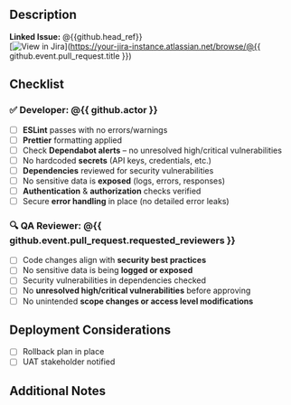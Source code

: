 ## Description
**Linked Issue:** @{{github.head_ref}}<!-- Replace with issue number -->  
[![View in Jira](https://img.shields.io/badge/View_in-JIRA-blue?style=for-the-badge)](https://your-jira-instance.atlassian.net/browse/@{{ github.event.pull_request.title }})

<!-- Provide a summary of the changes. -->  

## Checklist  

### ✅ Developer: @{{ github.actor }}
- [ ] **ESLint** passes with no errors/warnings  
- [ ] **Prettier** formatting applied  
- [ ] Check **Dependabot alerts** – no unresolved high/critical vulnerabilities  
- [ ] No hardcoded **secrets** (API keys, credentials, etc.)  
- [ ] **Dependencies** reviewed for security vulnerabilities  
- [ ] No sensitive data is **exposed** (logs, errors, responses)  
- [ ] **Authentication** & **authorization** checks verified  
- [ ] Secure **error handling** in place (no detailed error leaks)  

### 🔍 QA Reviewer: @{{ github.event.pull_request.requested_reviewers }} 
- [ ] Code changes align with **security best practices**  
- [ ] No sensitive data is being **logged or exposed**    
- [ ] Security vulnerabilities in dependencies checked
- [ ] No **unresolved high/critical vulnerabilities** before approving  
- [ ] No unintended **scope changes or access level modifications**  

## Deployment Considerations  
- [ ] Rollback plan in place
- [ ] UAT stakeholder notified

## Additional Notes  
<!-- Any other relevant information for the reviewer. -->  
